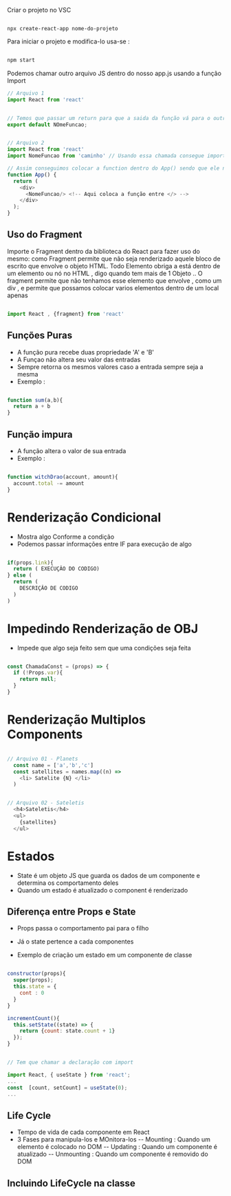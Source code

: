 Criar o projeto no VSC

```react

npx create-react-app nome-do-projeto

```

Para iniciar o projeto e modifica-lo usa-se :

``` bash

npm start

```


Podemos chamar outro arquivo JS dentro do nosso app.js usando a função Import 

```js
// Arquivo 1
import React from 'react'


// Temos que passar um return para que a saida da função vá para o outro arquivo, assim:
export default NOmeFuncao;


// Arquivo 2
import React from 'react'
import NomeFuncao from 'caminho' // Usando essa chamada consegue importar uma função

// Assim conseguimos colocar a function dentro do App() sendo que ele não está dentro do mesmo arquivo
function App() {
  return (
    <div>
      <NomeFuncao/> <!-- Aqui coloca a função entre </> -->
    </div>
  );
}

```

## Uso do Fragment

Importe o Fragment dentro da biblioteca do React para fazer uso do mesmo:
como Fragment permite que não seja renderizado aquele bloco de escrito que envolve o objeto HTML. 
Todo Elemento obriga a está dentro de um elemento ou nó no HTML , digo quando tem mais de 1 Objeto .. 
O fragment permite que não tenhamos esse elemento que envolve , como um div , e permite que possamos colocar varios elementos dentro de um local apenas

```js

import React , {fragment} from 'react'

```

## Funções Puras

- A função pura recebe duas propriedade 'A' e 'B'
- A Funçao não altera seu valor das entradas
- Sempre retorna os mesmos valores caso a entrada sempre seja a mesma
- Exemplo :


```js

function sum(a,b){
  return a + b
}

```

## Função impura

- A função altera o valor de sua entrada
- Exemplo :


```js

function witchDrao(account, amount){
  account.total -= amount
}

```

# Renderização Condicional

- Mostra algo Conforme a condição
- Podemos passar informações entre IF para execução de algo

```js

if(props.link){
  return ( EXECUÇÂO DO CODIGO)
} else (
  return (
    DESCRIÇÂO DE CODIGO
  )
)


```
# Impedindo Renderização de OBJ

- Impede que algo seja feito sem que uma condições seja feita

```js

const ChamadaConst = (props) => {
  if (!Props.var){
    return null;
  }
}

```

# Renderização Multiplos Components

```js

// Arquivo 01 - Planets
  const name = ['a','b','c']
  const satellites = names.map((n) =>
    <li> Satelite {N} </li>
  )


// Arquivo 02 - Sateletis
  <h4>Sateletis</h4>
  <ul>
    {satellites}
  </ul>


```




# Estados

- State é um objeto JS que guarda os dados de um componente e determina os comportamento deles
- Quando um estado é atualizado o component é renderizado

## Diferença entre Props e State 

- Props passa o comportamento pai para o filho
- Já o state pertence a cada componentes

- Exemplo de criação um estado em um componente de classe
```js

constructor(props){
  super(props);
  this.state = {
    cont : 0
  }
}

incrementCount(){
  this.setState((state) => {
    return {count: state.count + 1}
  });
}


// Tem que chamar a declaração com import

import React, { useState } from 'react';
...
const  [count, setCount] = useState(0);
...


```


##  Life Cycle

- Tempo de vida de cada componente em React
- 3 Fases para manipula-los e MOnitora-los
-- Mounting : Quando um elemento é colocado no DOM
-- Updating : Quando um componente é atualizado 
-- Unmounting : Quando um componente é removido do DOM


## Incluindo LifeCycle na classe




# 

```js



```
